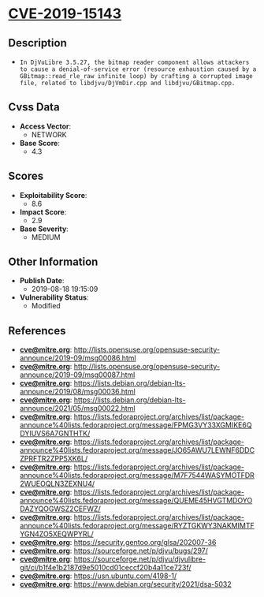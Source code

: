 
# [CVE-2019-15143](http://lists.opensuse.org/opensuse-security-announce/2019-09/msg00086.html)

## Description

- `In DjVuLibre 3.5.27, the bitmap reader component allows attackers to cause a denial-of-service error (resource exhaustion caused by a GBitmap::read_rle_raw infinite loop) by crafting a corrupted image file, related to libdjvu/DjVmDir.cpp and libdjvu/GBitmap.cpp.`

## Cvss Data

- **Access Vector**:
  - NETWORK
- **Base Score**:
  - 4.3

## Scores

- **Exploitability Score**:
  - 8.6
- **Impact Score**:
  - 2.9
- **Base Severity**:
  - MEDIUM

## Other Information

- **Publish Date**:
  - 2019-08-18 19:15:09
- **Vulnerability Status**:
  - Modified

## References

- **cve@mitre.org**: http://lists.opensuse.org/opensuse-security-announce/2019-09/msg00086.html
- **cve@mitre.org**: http://lists.opensuse.org/opensuse-security-announce/2019-09/msg00087.html
- **cve@mitre.org**: https://lists.debian.org/debian-lts-announce/2019/08/msg00036.html
- **cve@mitre.org**: https://lists.debian.org/debian-lts-announce/2021/05/msg00022.html
- **cve@mitre.org**: https://lists.fedoraproject.org/archives/list/package-announce%40lists.fedoraproject.org/message/FPMG3VY33XGMIKE6QDYIUVS6A7GNTHTK/
- **cve@mitre.org**: https://lists.fedoraproject.org/archives/list/package-announce%40lists.fedoraproject.org/message/JO65AWU7LEWNF6DDCZPRFTR2ZPP5XK6L/
- **cve@mitre.org**: https://lists.fedoraproject.org/archives/list/package-announce%40lists.fedoraproject.org/message/M7F7544WASYMOTFDR2WUEOQLN3ZEXNU4/
- **cve@mitre.org**: https://lists.fedoraproject.org/archives/list/package-announce%40lists.fedoraproject.org/message/QUEME45HVGTMDOYODAZYQOGWSZ2CEFWZ/
- **cve@mitre.org**: https://lists.fedoraproject.org/archives/list/package-announce%40lists.fedoraproject.org/message/RYZTGKWY3NAKMIMTFYGN4ZO5XEQWPYRL/
- **cve@mitre.org**: https://security.gentoo.org/glsa/202007-36
- **cve@mitre.org**: https://sourceforge.net/p/djvu/bugs/297/
- **cve@mitre.org**: https://sourceforge.net/p/djvu/djvulibre-git/ci/b1f4e1b2187d9e5010cd01ceccf20b4a11ce723f/
- **cve@mitre.org**: https://usn.ubuntu.com/4198-1/
- **cve@mitre.org**: https://www.debian.org/security/2021/dsa-5032
